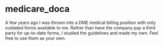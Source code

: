 # medicare_doca
A few years ago I was thrown into a DME medical billing position with only outdated forms available to me. Rather than have the company pay a third party for up-to-date forms, I studied the guidelines and made my own. Feel free to use them as your own.
